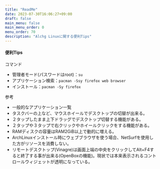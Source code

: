 ```yaml
---
title: "ReadMe"
date: 2023-07-30T16:06:27+09:00
draft: false
main_menu: false
main_menu_order: 0
menu_order: 70
description: "Alchg Linuxに関する便利Tips"
---
```

#### 便利Tips

コマンド  
- 管理者モード(パスワードはroot)：`su`  
- アプリケーション検索：`pacman -Ssy firefox web browser`  
- インストール：`pacman -Sy firefox`  

参考  
- 一般的なアプリケーション一覧  
- タスクバーの上など、マウスホイールでデスクトップの切替が出来る。  
- ２タップしたまま上下ドラッグでデスクトップ切替する機能がある。  
- ２タップや３タップで右クリックやホイールクリックをする機能がある。  
- RAMディスクの容量はRAM2GiB以上で動的に増える。  
- ArchLinuxインストール時にウェブブラウザを使う場合、NetSurfを使用した方がリソースを消費しない。  
- リモートデスクトップ(Vinagre)は画面上端の中央をクリックしてAlt+F4すると終了する事が出来る(OpenBoxの機能)。現状では本来表示されるコントロールウィジェットが透明になっている。  


